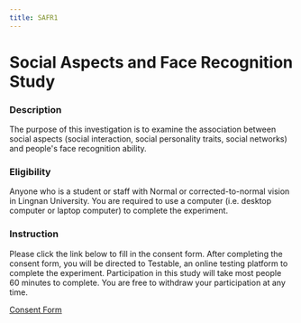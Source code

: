 ```yaml
---
title: SAFR1
---
```


# Social Aspects and Face Recognition Study

### Description
The purpose of this investigation is to examine the association between social aspects (social interaction, social personality traits, social networks) and people's face recognition ability.

### Eligibility
Anyone who is a student or staff with Normal or corrected-to-normal vision in Lingnan University. You are required to use a computer (i.e. desktop computer or laptop computer) to complete the experiment.

### Instruction
Please click the link below to fill in the consent form. After completing the consent form, you will be directed to Testable, an online testing platform to complete the experiment. Participation in this study will take most people 60 minutes to complete. You are free to withdraw your participation at any time.

[Consent Form](https://forms.office.com/r/u45rE5TLM3)
